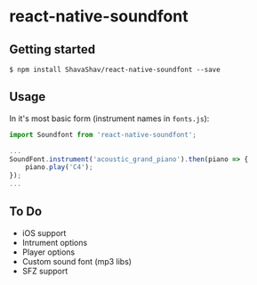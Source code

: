 # react-native-soundfont

## Getting started

`$ npm install ShavaShav/react-native-soundfont --save`

## Usage

In it's most basic form (instrument names in `fonts.js`):

```javascript
import Soundfont from 'react-native-soundfont';

...
SoundFont.instrument('acoustic_grand_piano').then(piano => {
    piano.play('C4');
});
...
```

## To Do
- iOS support
- Intrument options
- Player options
- Custom sound font (mp3 libs)
- SFZ support